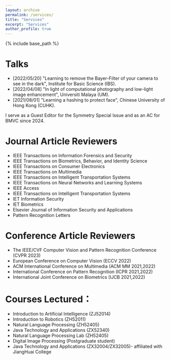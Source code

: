 ```yaml
---
layout: archive
permalink: /services/
title: "Services"
excerpt: "Services"
author_profile: true
---
```


{% include base_path %}


Talks
======
* [2022/05/20] "Learning to remove the Bayer-Filter of your camera to see in the dark", Institute for Basic Science (IBS).
* [2022/04/08] "In light of computational photography and low-light image enhancement", Universiti Malaya (UM).
* [2021/08/01] "Learning a hashing to protect face", Chinese University of Hong Kong (CUHK). 

I serve as a Guest Editor for the Symmetry Special Issue and as an AC for BMVC since 2024. 

Journal Article Reviewers
======
* IEEE Transactions on Information Forensics and Security
* IEEE Transactions on Biometrics, Behavior, and Identity Science
* IEEE Transactions on Consumer Electronics
* IEEE Transactions on Multimedia
* IEEE Transactions on Intelligent Transportation Systems
* IEEE Transactions on Neural Networks and Learning Systems
* IEEE Access
* IEEE Transactions on Intelligent Transportation Systems
* IET Information Security
* IET Biometrics
* Elsevier Journal of Information Security and Applications
* Pattern Recognition Letters

Conference Article Reviewers
======
* The IEEE/CVF Computer Vision and Pattern Recognition Conference (CVPR 2023)
* European Conference on Computer Vision (ECCV 2022)
* ACM International Conference on Multimedia (ACM MM 2021,2022)
* International Conference on Pattern Recognition (ICPR 2021,2022)
* International Joint Conference on Biometrics (IJCB 2021,2022)


Courses Lectured：
======
- Introduction to Artificial Intelligence (ZJ52014)
- Introduction to Robotics (ZH52011)
- Natural Language Processing (ZH52405)
- Java Technology and Applications (ZX52340)
- Natural Language Processing Lab (ZH52405)
- Digital Image Processing (Postgraduate student)
- Java Technology and Applications (ZX32004/ZX32005)-  affiliated with JiangHuai College
